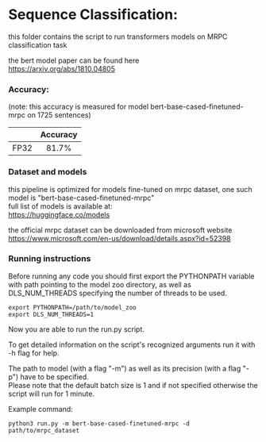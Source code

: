 # Sequence Classification:

this folder contains the script to run transformers models on MRPC classification task

the bert model paper can be found here \
https://arxiv.org/abs/1810.04805

### Accuracy:
(note: this accuracy is measured for model bert-base-cased-finetuned-mrpc on 1725 sentences)

|       | Accuracy     |
|:---:|:---:|
| FP32  | 81.7%  |


### Dataset and models

this pipeline is optimized for models fine-tuned on mrpc dataset, one such model is "bert-base-cased-finetuned-mrpc" \
full list of models is available at:  
https://huggingface.co/models

the official mrpc dataset can be downloaded from microsoft website   
https://www.microsoft.com/en-us/download/details.aspx?id=52398

### Running instructions

Before running any code you should first export the PYTHONPATH variable with path pointing to the model zoo directory,
as well as DLS_NUM_THREADS specifying the number of threads to be used.

```
export PYTHONPATH=/path/to/model_zoo
export DLS_NUM_THREADS=1
```


Now you are able to run the run.py script. 

To get detailed information on the script's recognized arguments run it with -h flag for help.

The path to model (with a flag "-m") as well as its precision (with a flag "-p") have to be specified.\
Please note that the default batch size is 1 and if not specified otherwise the script will run for 1 minute.


Example command: 

```
python3 run.py -m bert-base-cased-finetuned-mrpc -d path/to/mrpc_dataset
```